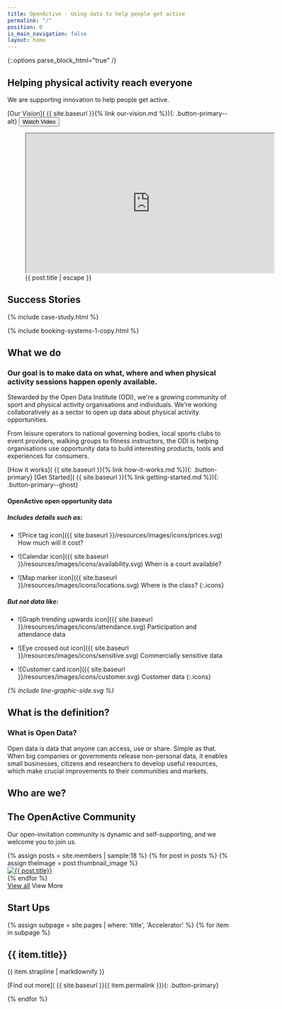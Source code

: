 ```yaml
---
title: OpenActive - Using data to help people get active
permalink: "/"
position: 0
is_main_navigation: false
layout: home
---
```


 {::options parse_block_html="true" /}
 
 <!--  ---------------->
 <!-- HERO BLOCK -->
 <!--   ---------------->
 <article class="hero--home">
 
 <!-- <nav class="hero_tab_nav"> -->
 <!-- <div class="hero-tab" data-tab="h1"></div> -->
 <!-- <div class="hero-tab" data-tab="h2"></div> -->
 <!-- <div class="hero-tab" data-tab="h3"></div> -->
 <!-- </nav> -->
 
 <div class="content">
 
 # Helping physical activity reach everyone
 
 We are supporting innovation to help people get active.
 
 [Our Vision]( {{ site.baseurl }}{% link our-vision.md %}){: .button-primary--alt}
 <button id="play-button" class="button-primary--alt">Watch Video</button>
 </div>
 <figure id="introduction-vid"  role="group" aria-labelledby="open-active-video">
 
 <div class="mask"></div>
 <iframe id="video" title="OpenActive intro video" width="560" height="315"  src="https://www.youtube.com/embed/a2FdmspmCNk?showinfo=0&rel=0&enablejsapi=1" allowfullscreen ></iframe>
 
 <figcaption id="open-active-video" class="hidden" >{{ post.title | escape }}</figcaption>
 </figure>
 
 </article>
 
 <!--  ---------------->
 <!-- CASE STUDIES -->
 <!--  ---------------->
 <article class="title-row">
 <h2 class="sub-heading-two margin-top">Success Stories</h2>
 {% include case-study.html %}
 </article>
 
 <!--  ---------------->
 <!-- BOOKING SYSTEMS -->
 <!--  ---------------->
 {% include booking-systems-1-copy.html %}
 
 <!--  ---------------->
 <!-- WHAT WE DO -->
 <!--  ---------------->
 <article class="title-row what-we-do">
 <h2 class="sub-heading-two">What we do</h2>
 <div class="two twoleft">
 
 ### Our goal is to make data on what, where and when physical activity sessions happen openly available.
 
 Stewarded by the Open Data Institute (ODI), we're a growing community of sport and physical activity organisations and individuals. We're working collaboratively as a sector to open up data about physical activity opportunities.
 
 From leisure operators to national governing bodies, local sports clubs to event providers, walking groups to fitness instructors, the ODI is helping organisations use opportunity data to build interesting products, tools and experiences for consumers.
 
 [How it works]( {{ site.baseurl }}{% link how-it-works.md %}){: .button-primary} [Get Started]( {{ site.baseurl }}{% link getting-started.md %}){: .button-primary--ghost}
 
 </div>
 <div class="two twoleft">
 
 #### OpenActive open opportunity data
 
 ##### **Includes details such as:**
 
 * ![Price tag icon]({{ site.baseurl }}/resources/images/icons/prices.svg) How much will it cost?
 
 * ![Calendar icon]({{ site.baseurl }}/resources/images/icons/availability.svg)  When is a court available?
 
 * ![Map marker icon]({{ site.baseurl }}/resources/images/icons/locations.svg)  Where is the class? 
 {:.icons}
 
 ##### **But not data like:**
 
 * ![Graph trending upwards icon]({{ site.baseurl }}/resources/images/icons/attendance.svg)  Participation and attendance data
 
 * ![Eye crossed out icon]({{ site.baseurl }}/resources/images/icons/sensitive.svg)  Commercially sensitive data
 
 * ![Customer card icon]({{ site.baseurl }}/resources/images/icons/customer.svg)  Customer data
 {:.icons}
 
 
 
 </div>
 <i class="line-graphic">{% include line-graphic-side.svg %}</i>
 </article>
 
 <!--  ---------------->
 <!-- OPEN DATA ILLUSTRATION -->
 <!--  ---------------->
 <article class="title-row">
 <h2 class="sub-heading-two">What is the definition?</h2>
 <div class="one">
 
 <h3>What is Open Data?</h3>
 <p class="reset-style">
 Open data is data that anyone can access, use or share. Simple as that. When big companies or governments release non-personal data, it enables small businesses, citizens and researchers to develop useful resources, which make crucial improvements to their communities and markets.</p>
 </div>
 </article>
 
 <!--  ---------------->
 <!-- Community -->
 <!--  ---------------->
 <article class="title-row">
 <h2 class="sub-heading-two">Who are we?</h2>
 <div class="one">
 
 ## The OpenActive Community
 
 Our open-invitation community is dynamic and self-supporting, and we welcome you to join us.
 
 </div>
 </article>
 <article>
 <div class="one freegrid-six">
 {% assign posts = site.members | sample:18 %}
{% for post in posts %}
{% assign theImage = post.thumbnail_image %}
<div class="mobile-hide-content" data-tab="{{ forloop.index }}" markdown="0" >
<a href="{{ post.url | relative_url }}"><img role="logo" src="{{ theImage  | relative_url}}" alt="{{ post.title}}" /></a>
</div>
{% endfor %}
</div>
 <div class="one buttons">
 <a class="button-primary" href="{% link community.md %}">View all</a>
 <a class="button-primary--ghost mobile-show">View More</a>
 </div>
 </article>
 
 <!--  ---------------->
 <!-- CALL TO ACTION BLOCKS -->
 <!--  ---------------->
 <!--
 <article class="call_to_action">
 <div class="subgrid">
 <div class="three">
 
 #### Getting Started
 
 Take the first step and switch on open data publishing in your booking system.
 
 [Getting Started]( {{ site.baseurl }}{% link getting-started.md %}){: .button-primary}
 
 </div>
 <div class="three">
 
 #### Developer
 
 Get stuck into the docs and start using or publishing data today!
 
 [Developer]( {{ site.baseurl }}{% link developer.md %}){: .button-primary}
 
 </div>
 <div class="three">
 
 #### Community
 
 What's happening in the community, and how you can get involved!
 
 [Community]( {{ site.baseurl }}{% link community.md %}){: .button-primary}
 
 </div>
 </div>
 </article>
 -->
 
 <!--  ---------------->
 <!-- ACCELERATOR BLOCKS -->
 <!--  ---------------->
 <article class="call_to_action--full-width">
 <h2 class="sub-heading-two">Start Ups</h2>
 <div class="one">
 
 {% assign subpage = site.pages | where: 'title', 'Accelerator' %}
 {% for item in subpage %}
 
 ## {{ item.title}}
 
 {{ item.strapline | markdownify }}
 
 [Find out more]( {{ site.baseurl }}{{ item.permalink }}){: .button-primary}
 
 </div>
 <figure>
 <div class="mask"></div>
 <div class="image" style="background: url({{ site.baseurl }}{{ item.thumbnail_image }})center center / cover no-repeat;"></div>
 </figure>
 {% endfor %}
 </article>
 
 <!--  ---------------->
 <!-- NEWS BLOCK -->
 <!--  ---------------->
 
 <!--
 
 <article class="post-list title-row">
 <h2 class="sub-heading-two"> Latest News</h2>
 {% assign thePosts = site.posts | where: "is_featured", "true" %}
 {% for post in thePosts limit:2 %}
 <div class="two" id="post-{{ forloop.index }}">
 <figure role="group">
 <a href="{{ post.url | relative_url }}">
 <img src="{{post.thumbnail_image | relative_url}}" alt="{{ post.title | escape }}-post-thumbnail">
 </a>
 </figure>
 <h4>{{ post.title | escape }}</h4>
 <div class="subgrid brand-one-b">
 <div class="two twoleft">
 {{ post.excerpt }}
 <a class="link" href="{{ post.url | relative_url }}">Read Post</a>
 </div>
 <div class="two twoleft">
 <div markdown="0" class="share-page">
 <a role="button" href="https://plus.google.com/share?url={{ site.url }}{{ post.url }}" role="button" standalone="true" rel="nofollow" target="_blank" title="Share on Google+"><span class="hidden" aria-hidden="true">Share to  Google</span>{% include googleplus.svg %}</a>
 <a role="button" href="https://twitter.com/intent/tweet?text={{ post.title }}&url={{ site.url }}{{ post.url }}&via={{ site.twitter_username }}&related={{ site.twitter_username }}" role="button" standalone="true" rel="nofollow" target="_blank" title="Share on Twitter"><span class="hidden" aria-hidden="true">Share to Twitter</span>{% include twitter.svg %}</a>
 <a role="button" href="https://facebook.com/sharer.php?u={{ site.url }}{{ post.url }}" role="button" standalone="true" rel="nofollow" target="_blank" title="Share on Facebook"><span class="hidden" aria-hidden="true">Share to  Facebook</span>{% include facebook.svg %}</a>
 
 </div>
 {% assign date_format = site.minima.date_format | default: "%b %-d, %Y" %}
 {{ post.date | date: date_format}}
 {: .meta}
 
 {{post.author}}
 </div>
 </div>
 </div>
 {% endfor %}
 </article>
 
 -->